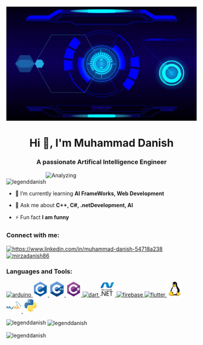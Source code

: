 ![logo](https://github.com/LegendDanish/LegendDanish/blob/main/futuristic-abstract-technology-background-icon-symbol-circuit-and-illustration-sci-fi-futuristic-hud-lock-dashboard-display-virtual-reality-technology-screen-background-vector.jpg)
<h1 align="center">Hi 👋, I'm Muhammad Danish</h1>
<h3 align="center">A passionate Artifical Intelligence Engineer</h3>
<img align="right" alt="Analyzing" width="400" src="https://github.com/LegendDanish/LegendDanish/blob/main/kiiwik-app-_03.gif">
<p align="left"> <img src="https://komarev.com/ghpvc/?username=legenddanish&label=Profile%20views&color=0e75b6&style=flat" alt="legenddanish" /> </p>

- 🌱 I’m currently learning **AI FrameWorks, Web Development**

- 💬 Ask me about **C++, C#, .netDevelopment, AI**

- ⚡ Fun fact **I am funny**

<h3 align="left">Connect with me:</h3>
<p align="left">
<a href="https://linkedin.com/in/https://www.linkedin.com/in/muhammad-danish-54718a238" target="blank"><img align="center" src="https://raw.githubusercontent.com/rahuldkjain/github-profile-readme-generator/master/src/images/icons/Social/linked-in-alt.svg" alt="https://www.linkedin.com/in/muhammad-danish-54718a238" height="30" width="40" /></a>
<a href="https://instagram.com/mirzadanish86" target="blank"><img align="center" src="https://raw.githubusercontent.com/rahuldkjain/github-profile-readme-generator/master/src/images/icons/Social/instagram.svg" alt="mirzadanish86" height="30" width="40" /></a>
</p>

<h3 align="left">Languages and Tools:</h3>
<p align="left"> <a href="https://www.arduino.cc/" target="_blank" rel="noreferrer"> <img src="https://cdn.worldvectorlogo.com/logos/arduino-1.svg" alt="arduino" width="40" height="40"/> </a> <a href="https://www.cprogramming.com/" target="_blank" rel="noreferrer"> <img src="https://raw.githubusercontent.com/devicons/devicon/master/icons/c/c-original.svg" alt="c" width="40" height="40"/> </a> <a href="https://www.w3schools.com/cpp/" target="_blank" rel="noreferrer"> <img src="https://raw.githubusercontent.com/devicons/devicon/master/icons/cplusplus/cplusplus-original.svg" alt="cplusplus" width="40" height="40"/> </a> <a href="https://www.w3schools.com/cs/" target="_blank" rel="noreferrer"> <img src="https://raw.githubusercontent.com/devicons/devicon/master/icons/csharp/csharp-original.svg" alt="csharp" width="40" height="40"/> </a> <a href="https://dart.dev" target="_blank" rel="noreferrer"> <img src="https://www.vectorlogo.zone/logos/dartlang/dartlang-icon.svg" alt="dart" width="40" height="40"/> </a> <a href="https://dotnet.microsoft.com/" target="_blank" rel="noreferrer"> <img src="https://raw.githubusercontent.com/devicons/devicon/master/icons/dot-net/dot-net-original-wordmark.svg" alt="dotnet" width="40" height="40"/> </a> <a href="https://firebase.google.com/" target="_blank" rel="noreferrer"> <img src="https://www.vectorlogo.zone/logos/firebase/firebase-icon.svg" alt="firebase" width="40" height="40"/> </a> <a href="https://flutter.dev" target="_blank" rel="noreferrer"> <img src="https://www.vectorlogo.zone/logos/flutterio/flutterio-icon.svg" alt="flutter" width="40" height="40"/> </a> <a href="https://www.linux.org/" target="_blank" rel="noreferrer"> <img src="https://raw.githubusercontent.com/devicons/devicon/master/icons/linux/linux-original.svg" alt="linux" width="40" height="40"/> </a> <a href="https://www.mysql.com/" target="_blank" rel="noreferrer"> <img src="https://raw.githubusercontent.com/devicons/devicon/master/icons/mysql/mysql-original-wordmark.svg" alt="mysql" width="40" height="40"/> </a> <a href="https://www.python.org" target="_blank" rel="noreferrer"> <img src="https://raw.githubusercontent.com/devicons/devicon/master/icons/python/python-original.svg" alt="python" width="40" height="40"/> </a> </p>

<p><img align="left" src="https://github-readme-stats.vercel.app/api/top-langs?username=legenddanish&show_icons=true&locale=en&layout=compact" alt="legenddanish" /></p>

<p>&nbsp;<img align="center" src="https://github-readme-stats.vercel.app/api?username=legenddanish&show_icons=true&locale=en" alt="legenddanish" /></p>

<p><img align="center" src="https://github-readme-streak-stats.herokuapp.com/?user=legenddanish&" alt="legenddanish" /></p>
